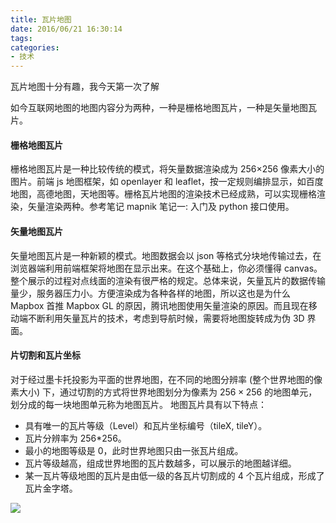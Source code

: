 ```yaml
---
title: 瓦片地图
date: 2016/06/21 16:30:14
tags:
categories:
- 技术
---
```


瓦片地图十分有趣，我今天第一次了解

如今互联网地图的地图内容分为两种，一种是栅格地图瓦片，一种是矢量地图瓦片。

#### 栅格地图瓦片

栅格地图瓦片是一种比较传统的模式，将矢量数据渲染成为 256×256 像素大小的图片。前端 js 地图框架，如 openlayer 和 leaflet，按一定规则编排显示，如百度地图，高德地图，天地图等。栅格瓦片地图的渲染技术已经成熟，可以实现栅格渲染，矢量渲染两种。参考笔记 mapnik 笔记一: 入门及 python 接口使用。

#### 矢量地图瓦片

矢量地图瓦片是一种新颖的模式。地图数据会以 json 等格式分块地传输过去，在浏览器端利用前端框架将地图在显示出来。在这个基础上，你必须懂得 canvas。整个展示的过程对点线面的渲染有很严格的规定。总体来说，矢量瓦片的数据传输量少，服务器压力小。方便渲染成为各种各样的地图，所以这也是为什么 Mapbox 首推 Mapbox GL 的原因，腾讯地图使用矢量渲染的原因。而且现在移动端不断利用矢量瓦片的技术，考虑到导航时候，需要将地图旋转成为伪 3D 界面。

#### 片切割和瓦片坐标

对于经过墨卡托投影为平面的世界地图，在不同的地图分辨率 (整个世界地图的像素大小) 下，通过切割的方式将世界地图划分为像素为 $256\times256$ 的地图单元，划分成的每一块地图单元称为地图瓦片。
地图瓦片具有以下特点：

- 具有唯一的瓦片等级（Level）和瓦片坐标编号（tileX, tileY）。
- 瓦片分辨率为 256*256。
- 最小的地图等级是 0，此时世界地图只由一张瓦片组成。
- 瓦片等级越高，组成世界地图的瓦片数越多，可以展示的地图越详细。
- 某一瓦片等级地图的瓦片是由低一级的各瓦片切割成的 4 个瓦片组成，形成了瓦片金字塔。

![](http://pics.naaln.com/blog/2019-01-14-060757.jpg-basicBlog)
